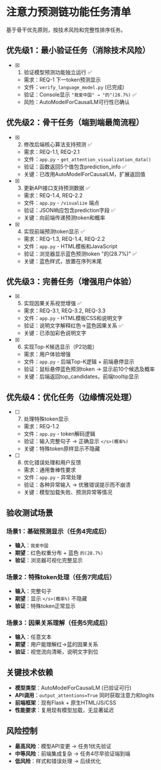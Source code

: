# 注意力预测链功能任务清单

基于骨干优先原则，按技术风险和完整性排序任务。

## 优先级1：最小验证任务（消除技术风险）

- [x] 1. 验证模型预测功能独立运行 ✅
  - 需求：REQ-1 下一token预测显示
  - 文件：`verify_language_model.py` (已完成)
  - 验证：Console显示 `"我爱中国" → "的"(28.7%)` ✅
  - 风险：AutoModelForCausalLM可行性已确认

## 优先级2：骨干任务（端到端最简流程）

- [x] 2. 修改后端核心算法支持预测 ✅
  - 需求：REQ-1.1, REQ-2.1
  - 文件：`app.py` - `get_attention_visualization_data()`
  - 验证：函数返回5个值包含prediction_info ✅
  - 关键：已改用AutoModelForCausalLM，扩展返回值

- [x] 3. 更新API接口支持预测数据 ✅
  - 需求：REQ-1.4, REQ-2.2
  - 文件：`app.py` - `/visualize` 端点
  - 验证：JSON响应包含prediction字段 ✅
  - 关键：向前端传递预测token和概率

- [x] 4. 实现前端预测token显示 ✅
  - 需求：REQ-1.3, REQ-1.4, REQ-2.2
  - 文件：`app.py` - HTML模板和JavaScript
  - 验证：浏览器显示蓝色预测token "的(28.7%)" ✅
  - 关键：蓝色样式，放置在序列末尾

## 优先级3：完善任务（增强用户体验）

- [x] 5. 实现因果关系视觉增强 ✅
  - 需求：REQ-3.1, REQ-3.2, REQ-3.3
  - 文件：`app.py` - HTML模板CSS和说明文字
  - 验证：说明文字解释红色→蓝色因果关系 ✅
  - 关键：已添加彩色说明文字

- [x] 6. 实现Top-K候选显示（P2功能）
  - 需求：用户体验增强
  - 文件：`app.py` - 后端Top-K逻辑 + 前端悬停显示
  - 验证：鼠标悬停蓝色预测token → 显示前10个候选及概率
  - 关键：后端返回top_candidates，前端tooltip显示

## 优先级4：优化任务（边缘情况处理）

- [ ] 7. 处理特殊token显示
  - 需求：REQ-1.2
  - 文件：`app.py` - token解码逻辑
  - 验证：输入完整句子 → 正确显示 `</s>(概率%)`
  - 关键：特殊token原样显示不隐藏

- [ ] 8. 优化错误处理和用户反馈
  - 需求：通用鲁棒性要求
  - 文件：`app.py` - 异常处理
  - 验证：各种异常输入 → 优雅错误提示而不崩溃
  - 关键：模型加载失败、预测异常等情况

## 验收测试场景

### 场景1：基础预测显示（任务4完成后）
- **输入**：`我爱中国`
- **期望**：红色权重分布 + 蓝色 `的(28.7%)`
- **验证**：浏览器可视化完整显示

### 场景2：特殊token处理（任务7完成后）
- **输入**：完整句子
- **期望**：显示 `</s>(概率%)` 不隐藏
- **验证**：特殊token正常显示

### 场景3：因果关系理解（任务5完成后）
- **输入**：任意文本
- **期望**：用户能理解红→蓝的因果关系
- **验证**：视觉流向清晰，说明文字到位

## 关键技术依赖

- **模型类型**：AutoModelForCausalLM (已验证可行)
- **API调用**：`output_attentions=True` 同时获取注意力和logits
- **前端框架**：现有Flask + 原生HTML/JS/CSS
- **性能要求**：复用现有模型加载，无显著延迟

## 风险控制

- **最高风险**：模型API变更 → 任务1优先验证
- **中等风险**：前端集成复杂 → 任务4尽早验证端到端
- **低风险**：样式和错误处理 → 后续优化